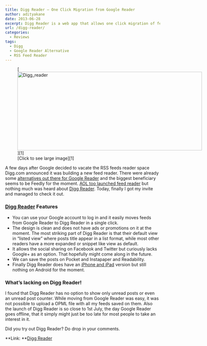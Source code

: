 ```yaml
---
title: Digg Reader – One Click Migration from Google Reader
author: adityakane
date: 2013-06-28
excerpt: Digg Reader is a web app that allows one click migration of feeds from Google Reader. The design is simple and the product is still very beta. The service as a iOS app but no Android app as yet.
url: /digg-reader/
categories:
  - Reviews
tags:
  - Digg
  - Google Reader Alternative
  - RSS Feed Reader
---
```

<figure id="attachment_75992" style="width: 600px;" class="wp-caption aligncenter">[<img class=" wp-image-75992 " title="Digg Reader" alt="Digg_reader" src="http://cdn.devilsworkshop.org/files/2013/06/Digg_reader-600x256.png" width="600" height="256" />][1]<figcaption class="wp-caption-text">[Click to see large image][1]</figcaption></figure> 

A few days after Google decided to vacate the RSS feeds reader space Digg.com announced it was building a new feed reader. There were already some [alternatives out there for Google Reader][2] and the biggest beneficiary seems to be Feedly for the moment. [AOL too launched feed reader][3] but nothing much was heard about <a href="http://digg.com/reader" onclick="_gaq.push(['_trackEvent', 'outbound-article', 'http://digg.com/reader', 'Digg Reader']);" >Digg Reader</a>. Today, finally I got my invite and managed to check it out.

### <a href="http://digg.com/reader" onclick="_gaq.push(['_trackEvent', 'outbound-article', 'http://digg.com/reader', 'Digg Reader']);" >Digg Reader</a> Features

  * You can use your Google account to log in and it easily moves feeds from Google Reader to Digg Reader in a single click.
  * The design is clean and does not have ads or promotions on it at the moment. The most striking part of Digg Reader is that their default view in &#8220;listed view&#8221; where posts title appear in a list format, while most other readers have a more expanded or snippet like view as default.
  * It allows the social sharing on Facebook and Twitter but curiously lacks Google+ as an option. That hopefully might come along in the future.
  * We can save the posts on Pocket and Instapaper and Readability.
  * Finally Digg Reader does have an <a href="https://itunes.apple.com/us/app/digg/id362872995?ls=1&mt=8" onclick="_gaq.push(['_trackEvent', 'outbound-article', 'https://itunes.apple.com/us/app/digg/id362872995?ls=1&mt=8', 'iPhone and iPad']);" >iPhone and iPad</a> version but still nothing on Android for the moment.

### What&#8217;s lacking on Digg Reader!

I found that Digg Reader has no option to show only unread posts or even an unread post counter. While moving from Google Reader was easy, it was not possible to upload a OPML file with all my feeds saved on them. Also the launch of Digg Reader is so close to 1st July, the day Google Reader goes offline, that it simply might just be too late for most people to take an interest in it.

Did you try out Digg Reader? Do drop in your comments.

**Link: **<a href="http://digg.com/reader" onclick="_gaq.push(['_trackEvent', 'outbound-article', 'http://digg.com/reader', 'Digg Reader']);" >Digg Reader</a>

 [1]: http://cdn.devilsworkshop.org/files/2013/06/Digg_reader.png
 [2]: http://devilsworkshop.org/analysis/5-alternatives-google-reader/72245/ "Alternatives to Google Reader"
 [3]: http://devilsworkshop.org/reviews/aol-reader/75837/ "Review of AOL Reader"
